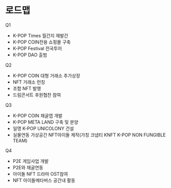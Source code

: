 # 로드맵

Q1

* K-POP Times 월간지 재발간
* K-POP COIN전용 쇼핑몰 구축
* K-POP Festival 전국투어
* K-POP DAO 출범



Q2

* K-POP COIN 대형 거래소 추가상장
* NFT 거래소 런칭
* 조합 NFT 발행
* 드림콘서트 후원협찬 참여



Q3

* K-POP COIN 채굴앱 개발
* K-POP META LAND 구축 및 분양
* 일명 K-POP UNICOLONY 건설
* 실물연동 가상공간 NFT아이돌 제작(가칭 크냅티 KNFT K-POP NON FUNGIBLE TEAM)



Q4

* P2E 게임사업 개발
* P2E와 채굴연동
* 아이돌 NFT 드라마 OST참여
* NFT 아이돌메타버스 공간내 활동

